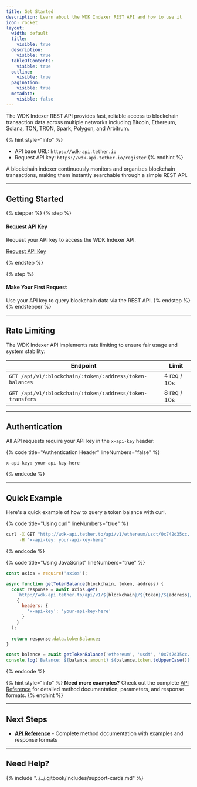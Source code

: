 ```yaml
---
title: Get Started
description: Learn about the WDK Indexer REST API and how to use it
icon: rocket
layout:
  width: default
  title:
    visible: true
  description:
    visible: true
  tableOfContents:
    visible: true
  outline:
    visible: true
  pagination:
    visible: true
  metadata:
    visible: false
---
```



The WDK Indexer REST API provides fast, reliable access to blockchain transaction data across multiple networks including Bitcoin, Ethereum, Solana, TON, TRON, Spark, Polygon, and Arbitrum.

{% hint style="info" %}
- API base URL: `https://wdk-api.tether.io`
- Request API key: `https://wdk-api.tether.io/register`
{% endhint %}

A blockchain indexer continuously monitors and organizes blockchain transactions, making them instantly searchable through a simple REST API.

***

## Getting Started

{% stepper %}
{% step %}
#### Request API Key

Request your API key to access the WDK Indexer API.

<a class="button primary" href="https://wdk-api.tether.io/register">Request API Key</a>

{% endstep %}

{% step %}
#### Make Your First Request

Use your API key to query blockchain data via the REST API.
{% endstep %}
{% endstepper %}

***

## Rate Limiting

The WDK Indexer API implements rate limiting to ensure fair usage and system stability:

| Endpoint | Limit |
| --- | --- |
| `GET /api/v1/:blockchain/:token/:address/token-balances` | 4 req / 10s |
| `GET /api/v1/:blockchain/:token/:address/token-transfers` | 8 req / 10s |

***

## Authentication

All API requests require your API key in the `x-api-key` header:

{% code title="Authentication Header" lineNumbers="false" %}
```http
x-api-key: your-api-key-here
```
{% endcode %}

***

## Quick Example

Here's a quick example of how to query a token balance with curl.

{% code title="Using curl" lineNumbers="true" %}
```bash
curl -X GET "http://wdk-api.tether.to/api/v1/ethereum/usdt/0x742d35cc.../token-balances" \
     -H "x-api-key: your-api-key-here"
```
{% endcode %}

{% code title="Using JavaScript" lineNumbers="true" %}
```javascript
const axios = require('axios');

async function getTokenBalance(blockchain, token, address) {
  const response = await axios.get(
    `http://wdk-api.tether.to/api/v1/${blockchain}/${token}/${address}/token-balances`,
    {
      headers: {
        'x-api-key': 'your-api-key-here'
      }
    }
  );
  
  return response.data.tokenBalance;
}

const balance = await getTokenBalance('ethereum', 'usdt', '0x742d35cc...');
console.log(`Balance: ${balance.amount} ${balance.token.toUpperCase()}`);
```
{% endcode %}

{% hint style="info" %}
**Need more examples?** Check out the complete [API Reference](api-reference.md) for detailed method documentation, parameters, and response formats.
{% endhint %}

***

## Next Steps

* [**API Reference**](api-reference.md) - Complete method documentation with examples and response formats

***

## Need Help?

{% include "../../.gitbook/includes/support-cards.md" %}
